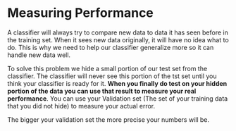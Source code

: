 # Measuring Performance

A classifier will always try to compare new data to data it has seen before in the training set. When it sees new data originally, it will have no idea what to do. This is why we need to help our classifier generalize more so it can handle new data well. 

To solve this problem we hide a small portion of our test set from the classifier. The classifier will never see this portion of the tst set until you think your classifier is ready for it. **When you finally do test on your hidden portion of the data you can use that result to measure your real performance**. You can use your Validation set (The set of your training data that you did not hide) to measure your actual error.

The bigger your validation set the more precise your numbers will be.
